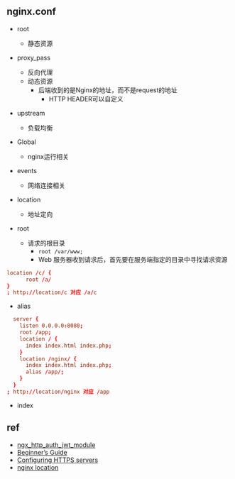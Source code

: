 ## nginx.conf

+ root
    + 静态资源

+ proxy_pass
    + 反向代理
    + 动态资源
        + 后端收到的是Nginx的地址，而不是request的地址
            + HTTP HEADER可以自定义

+ upstream
    + 负载均衡

+ Global
    + nginx运行相关

+ events
    + 网络连接相关

+ location
    + 地址定向

+ root
    + 请求的根目录
        + `root /var/www;`
        + Web 服务器收到请求后，首先要在服务端指定的目录中寻找请求资源
```conf
location /c/ {
      root /a/
}
; http://location/c 对应 /a/c 
```

+ alias
```conf
  server {
    listen 0.0.0.0:8080;
    root /app;
    location / {
      index index.html index.php;
    }
    location /nginx/ {
      index index.html index.php;
      alias /app/;
    }
  }
; http://location/nginx 对应 /app
```

+ index

## ref
+ [ngx_http_auth_jwt_module](http://nginx.org/en/docs/http/ngx_http_auth_jwt_module.html)
+ [Beginner’s Guide](http://nginx.org/en/docs/beginners_guide.html)
+ [Configuring HTTPS servers](http://nginx.org/en/docs/http/configuring_https_servers.html)
+ [nginx location](https://juejin.im/post/5d81906c518825300a3ec7ca)
